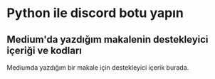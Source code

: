 # Python ile discord botu yapın
## Medium'da yazdığım makalenin destekleyici içeriği ve kodları
Mediumda yazdığım bir makale için destekleyici içerik burada.
